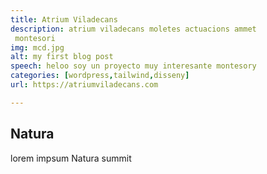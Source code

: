 ```yaml
---
title: Atrium Viladecans
description: atrium viladecans moletes actuacions ammet
 montesori
img: mcd.jpg
alt: my first blog post
speech: heloo soy un proyecto muy interesante montesory
categories: [wordpress,tailwind,disseny]
url: https://atriumviladecans.com

---
```


## Natura

lorem impsum Natura summit